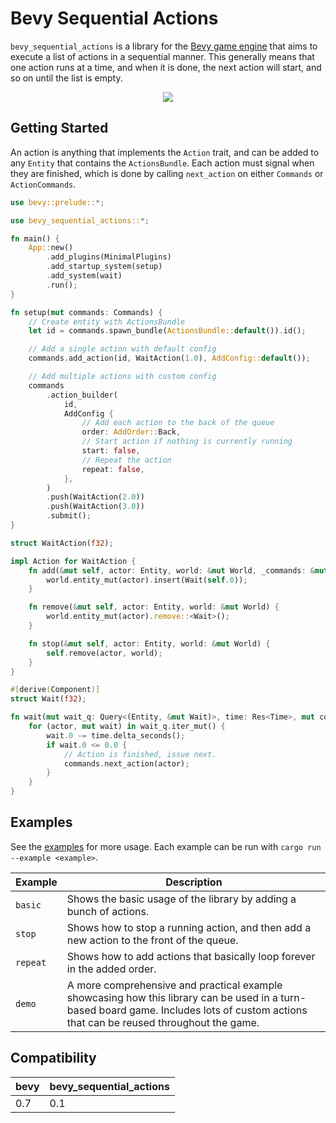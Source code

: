 # Bevy Sequential Actions

`bevy_sequential_actions` is a library for the [Bevy game engine](https://bevyengine.org/ "bevy game engine") that aims to execute a list of actions in a sequential manner. This generally means that one action runs at a time, and when it is done, the next action will start, and so on until the list is empty.

<p align="center">
  <img src="https://user-images.githubusercontent.com/19198785/165852063-ad6b61ad-da12-4a95-9861-5bb8693fd7ff.gif">
</p>

## Getting Started

An action is anything that implements the `Action` trait, and can be added to any `Entity` that contains the `ActionsBundle`. Each action must signal when they are finished, which is done by calling `next_action` on either `Commands` or `ActionCommands`.

```rust
use bevy::prelude::*;

use bevy_sequential_actions::*;

fn main() {
    App::new()
        .add_plugins(MinimalPlugins)
        .add_startup_system(setup)
        .add_system(wait)
        .run();
}

fn setup(mut commands: Commands) {
    // Create entity with ActionsBundle
    let id = commands.spawn_bundle(ActionsBundle::default()).id();

    // Add a single action with default config
    commands.add_action(id, WaitAction(1.0), AddConfig::default());

    // Add multiple actions with custom config
    commands
        .action_builder(
            id,
            AddConfig {
                // Add each action to the back of the queue
                order: AddOrder::Back,
                // Start action if nothing is currently running
                start: false,
                // Repeat the action         
                repeat: false,
            },
        )
        .push(WaitAction(2.0))
        .push(WaitAction(3.0))
        .submit();
}

struct WaitAction(f32);

impl Action for WaitAction {
    fn add(&mut self, actor: Entity, world: &mut World, _commands: &mut ActionCommands) {
        world.entity_mut(actor).insert(Wait(self.0));
    }

    fn remove(&mut self, actor: Entity, world: &mut World) {
        world.entity_mut(actor).remove::<Wait>();
    }

    fn stop(&mut self, actor: Entity, world: &mut World) {
        self.remove(actor, world);
    }
}

#[derive(Component)]
struct Wait(f32);

fn wait(mut wait_q: Query<(Entity, &mut Wait)>, time: Res<Time>, mut commands: Commands) {
    for (actor, mut wait) in wait_q.iter_mut() {
        wait.0 -= time.delta_seconds();
        if wait.0 <= 0.0 {
            // Action is finished, issue next.
            commands.next_action(actor);
        }
    }
}
```

## Examples

See the [examples](examples/) for more usage. Each example can be run with `cargo run --example <example>`.

| Example  | Description                                                                                                                                                                            |
| -------- | -------------------------------------------------------------------------------------------------------------------------------------------------------------------------------------- |
| `basic`  | Shows the basic usage of the library by adding a bunch of actions.                                                                                                                     |
| `stop`   | Shows how to stop a running action, and then add a new action to the front of the queue.                                                                                               |
| `repeat` | Shows how to add actions that basically loop forever in the added order.                                                                                                               |
| `demo`   | A more comprehensive and practical example showcasing how this library can be used in a turn-based board game. Includes lots of custom actions that can be reused throughout the game. |

## Compatibility

| bevy | bevy_sequential_actions |
| ---- | ----------------------- |
| 0.7  | 0.1                     |